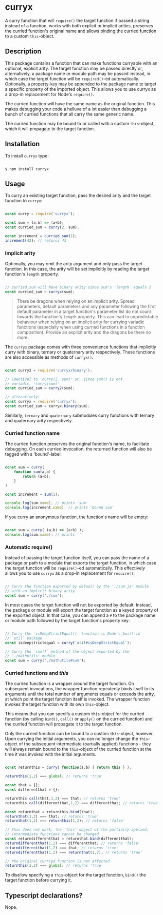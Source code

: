 # curryx
A curry function that will `require()` the target function if passed a string instead of a
function, works with both explicit or implicit arities, preserves the curried function's original name and allows
binding the curried function to a custom `this`-object.

## Description
This package contains a function that can make functions curryable with an optional, explicit arity. The target function
may be passed directly or, alternatively, a package name or module path may be passed instead, in which case the target
function will be `required()`-ed automatically. Optionally, a property-key may be appended to the package name to target
a specific property of the imported object. This allows you to use curryx as a drop-in replacement for Node's 
`require()`.

The curried function will have the same name as the original function. This makes debugging your code a helluva of a
lot easier than debugging a bunch of curried functions that all carry the same generic name.

The curried function may be bound to or called with a custom `this`-object, which it will propagate to the target
function.

## Installation

To install `curryx` type:

```

$ npm install curryx

```

## Usage
To curry an existing target function, pass the desired arity and the target function to `curryx`:

```javascript

const curry = require('curryx');

const sum = (a,b) => (a+b);
const curried_sum = curry(2, sum);

const increment = curried_sum(1);
increment(42); // returns 43

```

### Implicit arity
Optionally, you may omit the arity argument and only pass the target function. In this case, the arity will be set
implicitly by reading the target function's `length` property.

```javascript

// curried_sum will have binary arity since sum's 'length` equals 2
const curried_sum = curryx(sum);

```

> There be dragons when relying on an implicit arity. Spread parameters, default parameters and any parameter following
> the first default parameter in a target function's parameter list do not count towards the function's `length`
> property. This can lead to unpredictable behaviour when relying on an implicit arity for currying variadic functions
> (especially when using curried functions in a function composition). Provide an explicit arity and the dragons be
> there no more.

The `curryx` package comes with three convenience functions that implicitly curry with binary, ternary or quaternary
arity respectively. These functions are also accessible as methods of `curryx()`.

```javascript

const curry2 = require('curryx/binary');

// Identical to 'curry(2, sum)' or, since sum() is not 
// variadic, 'curry(sum)'
const curried_sum = curry2(sum);

// alteratively:
const curryx = require('curryx');
const curried_sum = curryx.binary(sum);

```

Similarly, `ternary` and `quaternary` submodules curry functions with ternary and quaternary arity respectively.

### Curried function name
The curried function preserves the original function's name, to facilitate debugging. On each curried invocation, the
returned function will also be tagged with a 'bound'-label.

```javascript

const sum = curry(
    function sum(a,b) {
        return (a+b);
    }
)

const increment = sum(1);

console.log(sum.name); // prints 'sum'
console.log(increment.name); // prints 'bound sum'

```

If you curry an anonymous function, the function's name will be empty:

```javascript

const sum = curry( (a,b) => (a+b) );
console.log(sum.name); // prints ''

```

### Automatic require()
Instead of passing the target function itself, you can pass the name of a package or path to a module that exports the
target function, in which case the target function will be `require()`-ed automatically. This effectively allows you to
use `curryx` as a drop-in replacement for `require()`:

```javascript

// Curry the function exported by default by the './sum.js' module
// with an implicit binary arity
const sum = curry('./sum');

```

In most cases the target function will not be exported by default. Instead, the package or module will export the target
function as a keyed property of the exported object. In that case, you can append a `#` to the package name or module
path followed by the target function's property key:

```javascript

// Curry the `isDeepStrictEqual()` function in Node's built-in
// `util` package
const isdeepstrictequal = curry('util#isDeepStrictEqual');

// Curry the `sum()` method of the object exported by the
// './mathutils' module
const sum = curry('./mathutils#sum');

```

### Curried functions and *this*

The curried function is a wrapper around the target function. On subsequent invocations, the wrapper function repeatedly
binds itself to its arguments until the total number of arguments equals or exceeds the arity, at which point the
target function itself is invoked. The wrapper function invokes the target function with its own `this`-object.

This means that you can specify a custom `this`-object for the curried function (by calling `bind()`, `call()` or
`apply()` on the curried function) and the curried function will propagate it to the target function.

Only the curried function can be bound to a custom `this`-object, however. Upon currying the initial arguments, you can
no longer change the `this`-object of the subsequent intermediate (partially applied) functions - they will always
remain bound to the `this`-object of the curried function at the time it was invoked with the initial arguments.

```javascript

const returnthis = curry( function(a,b) { return this } );

returnthis(1,2) === global; // returns 'true'

const that = {};
const differentthat = {};

returnthis.call(that,1,2) === that; // returns 'true'
returnthis.call(differentthat,1,2) === differentthat; // returns 'true'

const returnthat = returnthis.bind(that);
returnthat(1,2) === that; // returns 'true'
returnthat(1,2) === returnthis(1,2); // returns 'false'

// this does not work: the 'this'-object of the partially applied,
// intermediate functions cannot be changed
const returndifferentthat = returnthat.bind(differentthat);
returndifferentthat(1,2) === differentthat; // returns 'false'
returndifferentthat(1,2) === that; // returns 'true'
returndifferentthat(1,2) === returnthat(1,2); // returns 'true'

// the original curried function is not affected
returnthis(1,2) === global; // returns 'true'

```

To disallow specifying a `this`-object for the target function, `bind()` the target function before currying it.

## Typescript declarations?
Nope.